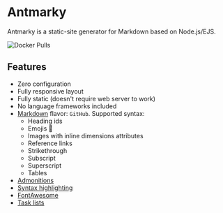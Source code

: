 # Antmarky

Antmarky is a static-site generator for Markdown based on Node.js/EJS.

![Docker Pulls](https://img.shields.io/docker/pulls/bandantonio/antmarky)

## Features

* Zero configuration
* Fully responsive layout
* Fully static (doesn't require web server to work)
* No language frameworks included
* [Markdown][markdown] flavor: `GitHub`. Supported syntax:
    * Heading ids
    * Emojis :tada:
    * Images with inline dimensions attributes
    * Reference links
    * Strikethrough
    * Subscript
    * Superscript
    * Tables
* [Admonitions][admonitions]
* [Syntax highlighting][syntax-highlight]
* [FontAwesome][fa]
* [Task lists][tasks-list]

[markdown]: markdown.md
[admonitions]: features.md#admonitions
[syntax-highlight]: features.md#syntax-highlighting
[fa]: features.md#fontawesome
[tasks-list]: features.md#task-lists